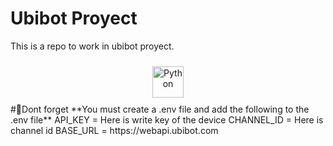 # Ubibot Proyect

This is a repo to work in ubibot proyect.


<div align="center">  
<a href="https://www.ubibot.com/wp-content/uploads/2018/09/ubibotlogo-300x67.png" target="_blank"><img style="margin: 10px" src="https://www.ubibot.com/wp-content/uploads/2018/09/ubibotlogo-300x67.png" alt="Python" height="50" /></a>  
</div>
#🚨Dont forget
**You must create a .env file and add the following to the .env file** 
API_KEY = Here is write key of the device
CHANNEL_ID = Here is channel id
BASE_URL = https://webapi.ubibot.com
